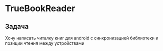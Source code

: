 # TrueBookReader
## Задача
Хочу написать читалку книг для android с синхронизацией библиотеки и позиции чтения между устройствами
